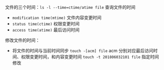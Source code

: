 文件的三个时间：`ls -l --time=ctime/atime file` 查询文件的时间
- `modification time(mtime)` 文件内容变更时间
- `status time(ctime)` 权限变更时间
- `access time(atime)` 最后访问时间

修改文件的时间：
- 将文件的时间与当前时间同步
`touch -[acm] file` acm 分别对应最后访问时间、权限变更时间，和内容变更时间
`touch -t 201806032101 file` 指定时间修改
